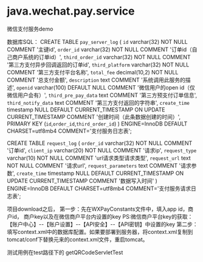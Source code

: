 # java.wechat.pay.service
微信支付服务demo

数据库SQL：
CREATE TABLE `pay_server_log` (
  `id` varchar(32) NOT NULL COMMENT '主键id',
  `order_id` varchar(32) NOT NULL COMMENT '订单id（自己商户系统的订单id）',
  `third_order_id` varchar(32) NOT NULL COMMENT '第三方支付异步回调返回的订单id',
  `third_platform` varchar(32) NOT NULL COMMENT '第三方支付平台名称',
  `total_fee` decimal(10,2) NOT NULL COMMENT '总支付金额',
  `description` text COMMENT '系统调用此服务的描述',
  `openid` varchar(100) DEFAULT NULL COMMENT '微信用户的open id（仅微信用户会有）', 
  `third_pre_pay_data` text COMMENT '第三方预支付订单信息',
  `third_notify_data` text COMMENT '第三方支付返回的字符串',
  `create_time` timestamp NULL DEFAULT CURRENT_TIMESTAMP ON UPDATE CURRENT_TIMESTAMP COMMENT '创建时间（此条数据创建的时间）',
  PRIMARY KEY (`id`,`order_id`,`third_order_id`)
) ENGINE=InnoDB DEFAULT CHARSET=utf8mb4 COMMENT='支付服务日志表';

CREATE TABLE `request_log` (
  `order_id` varchar(32) NOT NULL COMMENT '订单id',
  `client_ip` varchar(20) NOT NULL COMMENT '请求ip',
  `request_type` varchar(10) NOT NULL COMMENT 'url请求类型请求类型',
  `request_url` text NOT NULL COMMENT '请求url',
  `request_parameters` text COMMENT '请求参数',
  `create_time` timestamp NULL DEFAULT CURRENT_TIMESTAMP ON UPDATE CURRENT_TIMESTAMP COMMENT '数据写入时间'
) ENGINE=InnoDB DEFAULT CHARSET=utf8mb4 COMMENT='支付服务请求日志表';

项目download之后， 
第一步：先在WXPayConstants文件中，填入app id，商户id， 商户key以及在微信商户平台内设置的key
PS:微信商户平台key的获取：【账户中心】--【账户设置】--【API安全】--【API密钥】中设置的key
第二步：填写context.xml中的数据库配置。如果要部署到服务器，将context.xml复制到tomcat/conf下替换元来的context.xml文件，重启tomcat。

测试用例在test路径下的 getQRCodeServletTest